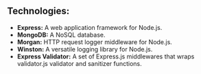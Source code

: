 <h2>Technologies:</h2> 
    <ul>
        <li><strong>Express:</strong> A web application framework for Node.js.</li>
        <li><strong>MongoDB:</strong> A NoSQL database.</li>
        <li><strong>Morgan:</strong> HTTP request logger middleware for Node.js.</li>
        <li><strong>Winston:</strong> A versatile logging library for Node.js.</li>
        <li><strong>Express Validator:</strong> A set of Express.js middlewares that wraps validator.js validator and sanitizer functions.</li>
    </ul>
